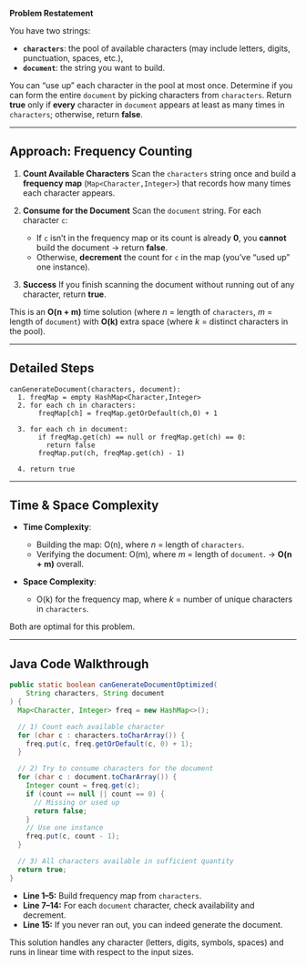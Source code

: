 **Problem Restatement**

You have two strings:

* **`characters`**: the pool of available characters (may include letters, digits, punctuation, spaces, etc.),
* **`document`**: the string you want to build.

You can “use up” each character in the pool at most once. Determine if you can form the entire `document` by picking characters from `characters`. Return **true** only if **every** character in `document` appears at least as many times in `characters`; otherwise, return **false**.

---

## Approach: Frequency Counting

1. **Count Available Characters**
   Scan the `characters` string once and build a **frequency map** (`Map<Character,Integer>`) that records how many times each character appears.

2. **Consume for the Document**
   Scan the `document` string. For each character `c`:

   * If `c` isn’t in the frequency map or its count is already **0**, you **cannot** build the document → return **false**.
   * Otherwise, **decrement** the count for `c` in the map (you’ve “used up” one instance).

3. **Success**
   If you finish scanning the document without running out of any character, return **true**.

This is an **O(n + m)** time solution (where *n* = length of `characters`, *m* = length of `document`) with **O(k)** extra space (where *k* = distinct characters in the pool).

---

## Detailed Steps

```text
canGenerateDocument(characters, document):
  1. freqMap = empty HashMap<Character,Integer>
  2. for each ch in characters:
       freqMap[ch] = freqMap.getOrDefault(ch,0) + 1

  3. for each ch in document:
       if freqMap.get(ch) == null or freqMap.get(ch) == 0:
         return false
       freqMap.put(ch, freqMap.get(ch) - 1)

  4. return true
```

---

## Time & Space Complexity

* **Time Complexity**:

  * Building the map: O(n), where *n* = length of `characters`.
  * Verifying the document: O(m), where *m* = length of `document`.
    → **O(n + m)** overall.

* **Space Complexity**:

  * O(k) for the frequency map, where *k* = number of unique characters in `characters`.

Both are optimal for this problem.

---

## Java Code Walkthrough

```java
public static boolean canGenerateDocumentOptimized(
    String characters, String document
) {
  Map<Character, Integer> freq = new HashMap<>();

  // 1) Count each available character
  for (char c : characters.toCharArray()) {
    freq.put(c, freq.getOrDefault(c, 0) + 1);
  }

  // 2) Try to consume characters for the document
  for (char c : document.toCharArray()) {
    Integer count = freq.get(c);
    if (count == null || count == 0) {
      // Missing or used up
      return false;
    }
    // Use one instance
    freq.put(c, count - 1);
  }

  // 3) All characters available in sufficient quantity
  return true;
}
```

* **Line 1–5:** Build frequency map from `characters`.
* **Line 7–14:** For each `document` character, check availability and decrement.
* **Line 15:** If you never ran out, you can indeed generate the document.

This solution handles any character (letters, digits, symbols, spaces) and runs in linear time with respect to the input sizes.
